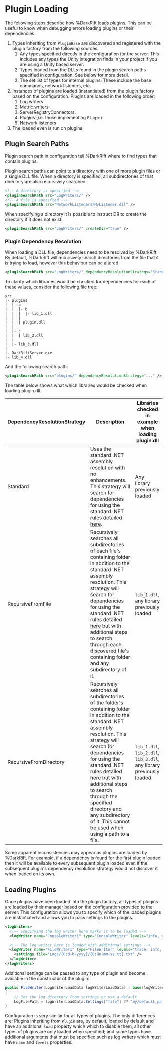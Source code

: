 # Plugin Loading
The following steps describe how %DarkRift loads plugins. This can be useful to know when debugging errors loading plugins or their dependencies.

1. Types inheriting from `PluginBase` are discovered and registered with the plugin factory from the following sources:
    1. Any types specified directly in the configuration for the server. This includes any types the Unity integration finds in your project if you are using a Unity based server.
    2. Types loaded from the DLLs found in the plugin search paths specified in configuration. See below for more detail.
    3. The set list of types for internal plugins. These include the base commands, network listeners, etc.
2. Instances of plugins are loaded (instantiated) from the plugin factory based on the configuration. Plugins are loaded in the following order:
    1. Log writers
    2. Metric writers
    3. ServerRegistryConnectors
    4. Plugins (i.e. those implementing `Plugin`)
    5. Network listeners
3. The loaded even is run on plugins

## Plugin Search Paths
Plugin search path in configuration tell %DarkRift where to find types that contain plugins.

Plugin search paths can point to a directory with one of more plugin files or a single DLL file. When a directory is specified, all subdirectories of that directory are also recursively searched.
```xml
<!-- A directory is specified -->
<pluginSearchPath src="LogWriters/" />
<!-- A file is specified -->
<pluginSearchPath src="NetworkListeners/MyListener.dll" />
```

When specifying a directory it is possible to instruct DR to create the directory if it does not exist.
```xml
<pluginSearchPath src="LogWriters/" createDir="true" />
```

### Plugin Dependency Resolution
When loading a DLL file, dependencies need to be resolved by %DarkRift. By default, %DarkRift will recursively search directories from the file that it is trying to load, however this behaviour can be altered.
```xml
<pluginSearchPath src="LogWriters/" dependencyResolutionStrategy="Standard" />
```

To clarify which libraries would be checked for dependencies for each of these values, consider the following file tree:
```
src
|- plugins
|  |- a
|  |  |- b
|  |  |  |- lib_1.dll
|  |  |
|  |  | plugin.dll
|  |
|  |- c
|  |  | lib_2.dll
|  |
|  |- lib_3.dll
|
|- DarkRiftServer.exe
|- lib_4.dll

```
And the following search path:
```xml
<pluginSearchPath src="plugins/" dependencyResolutionStrategy="..." />
```
The table below shows what which libraries would be checked when loading plugin.dll.

| DependencyResolutionStrategy | Description | Libraries checked in example when loading plugin.dll |
|------------------------------|-------------|--------------------------------------------------------|
| Standard | Uses the standard .NET assembly resolution with no enhancements. This strategy will search for dependencies for using the standard .NET rules detailed [here](https://docs.microsoft.com/en-us/dotnet/framework/deployment/how-the-runtime-locates-assemblies). | Any library previously loaded |
| RecursiveFromFile | Recursively searches all subdirectories of each file's containing folder in addition to the standard .NET assembly resolution. This strategy will search for dependencies for using the standard .NET rules detailed [here](https://docs.microsoft.com/en-us/dotnet/framework/deployment/how-the-runtime-locates-assemblies) but with additional steps to search through each discovered file's containing folder and any subdirectory of it. | `lib_1.dll`, any library previously loaded |
| RecursiveFromDirectory | Recursively searches all subdirectories of the folder's containing folder in addition to the standard .NET assembly resolution. This strategy will search for dependencies for using the standard .NET rules detailed [here](https://docs.microsoft.com/en-us/dotnet/framework/deployment/how-the-runtime-locates-assemblies) but with additional steps to search through the specified directory and any subdirectory of it. This cannot be used when using a path to a file. | `lib_1.dll`, `lib_2.dll`, `lib_3.dll`, any library previously loaded |

Some apparent inconsistencies may appear as plugins are loaded by %DarkRift. For example, if a dependency is found for the first plugin loaded then it will be available to every subsequent plugin loaded even if the subsequent plugin's dependency resolution strategy would not discover it when loaded on its own.

## Loading Plugins
Once plugins have been loaded into the plugin factory, all types of plugins are loaded by their manager based on the configuration provided to the server. This configuration allows you to specify which of the loaded plugins are instantiated and allows you to pass settings to the plugins.

```xml
<logWriters>
  <!-- Specifying the log writer here marks it to be loaded -->
  <logWriter name="ConsoleWriter1" type="ConsoleWriter" levels="info, warning, error, fatal" />

  <!-- The log writer here is loaded with additional settings -->
  <logWriter name="FileWriter1" type="FileWriter" levels="trace, info, warning, error, fatal">
    <settings file="Logs/{0:d-M-yyyy}/{0:HH-mm-ss tt}.txt" />
  </logWriter>
</logWriters>
```

Additional settings can be passed to any type of plugin and become available in the constructor of the plugin:
```csharp
public FileWriter(LogWriterLoadData logWriterLoadData) : base(logWriterLoadData)
{
    // Get the log directory from settings or use a default
    LogFilePath = logWriterLoadData.Settings["file"] ?? "my/default_path/";
}
```

Configuration is very similar for all types of plugins. The only differences are: Plugins inheriting from `Plugin` are, by default, loaded by default and have an additional `load` property which which to disable them, all other types of plugins are only loaded when specified; and some types have additional arguments that must be specified such as log writers which must have `name` and `levels` properties.

<plugins>
  <!-- Health check is explicitly disabled -->
  <plugin type="HttpHealthCheck" load="false" />
</plugins>

